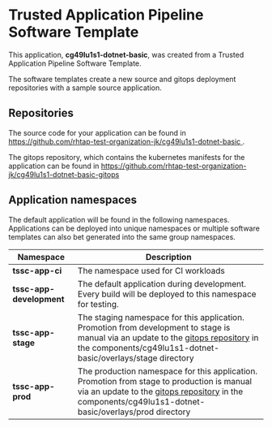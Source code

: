 # Trusted Application Pipeline Software Template

This application, **cg49lu1s1-dotnet-basic**, was created from a Trusted Application Pipeline Software Template.

The software templates create a new source and gitops deployment repositories with a sample source application. 

## Repositories

The source code for your application can be found in [https://github.com/rhtap-test-organization-jk/cg49lu1s1-dotnet-basic ](https://github.com/rhtap-test-organization-jk/cg49lu1s1-dotnet-basic ).
 
The gitops repository, which contains the kubernetes manifests for the application can be found in 
[https://github.com/rhtap-test-organization-jk/cg49lu1s1-dotnet-basic-gitops ](https://github.com/rhtap-test-organization-jk/cg49lu1s1-dotnet-basic-gitops ) 

## Application namespaces 

The default application will be found in the following namespaces. Applications can be deployed into unique namespaces or multiple software templates can also bet generated into the same group namespaces.  

|  Namespace   |  Description   |  
| -------- | -------- |
| **tssc-app-ci** | The namespace used for CI workloads |
| **tssc-app-development** | The default application during development. Every build will be deployed to this namespace for testing. |
| **tssc-app-stage** | The staging namespace for this application. Promotion from development to stage is manual via an update to the [gitops repository](https://github.com/rhtap-test-organization-jk/cg49lu1s1-dotnet-basic-gitops ) in the components/cg49lu1s1-dotnet-basic/overlays/stage directory |
| **tssc-app-prod** | The production namespace for this application. Promotion from stage to production is manual via an update to the [gitops repository](https://github.com/rhtap-test-organization-jk/cg49lu1s1-dotnet-basic-gitops ) in the components/cg49lu1s1-dotnet-basic/overlays/prod directory |